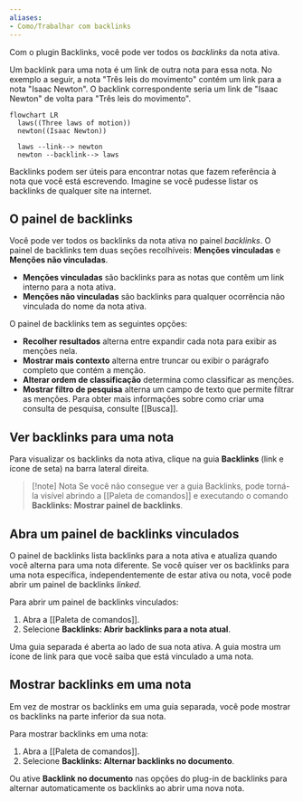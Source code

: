 ```yaml
---
aliases: 
- Como/Trabalhar com backlinks
---
```


Com o plugin Backlinks, você pode ver todos os _backlinks_ da nota ativa.

Um backlink para uma nota é um link de outra nota para essa nota. No exemplo a seguir, a nota "Três leis do movimento" contém um link para a nota "Isaac Newton". O backlink correspondente seria um link de "Isaac Newton" de volta para "Três leis do movimento".

```mermaid
flowchart LR
  laws((Three laws of motion))
  newton((Isaac Newton))

  laws --link--> newton
  newton --backlink--> laws
```

Backlinks podem ser úteis para encontrar notas que fazem referência à nota que você está escrevendo. Imagine se você pudesse listar os backlinks de qualquer site na internet.

## O painel de backlinks

Você pode ver todos os backlinks da nota ativa no painel _backlinks_. O painel de backlinks tem duas seções recolhíveis: **Menções vinculadas** e **Menções não vinculadas**.

- **Menções vinculadas** são backlinks para as notas que contêm um link interno para a nota ativa.
- **Menções não vinculadas** são backlinks para qualquer ocorrência não vinculada do nome da nota ativa.

O painel de backlinks tem as seguintes opções:

- **Recolher resultados** alterna entre expandir cada nota para exibir as menções nela.
- **Mostrar mais contexto** alterna entre truncar ou exibir o parágrafo completo que contém a menção.
- **Alterar ordem de classificação** determina como classificar as menções.
- **Mostrar filtro de pesquisa** alterna um campo de texto que permite filtrar as menções. Para obter mais informações sobre como criar uma consulta de pesquisa, consulte [[Busca]].

## Ver backlinks para uma nota

Para visualizar os backlinks da nota ativa, clique na guia **Backlinks** (link e ícone de seta) na barra lateral direita.

> [!note] Nota
> Se você não consegue ver a guia Backlinks, pode torná-la visível abrindo a [[Paleta de comandos]] e executando o comando **Backlinks: Mostrar painel de backlinks**.

## Abra um painel de backlinks vinculados

O painel de backlinks lista backlinks para a nota ativa e atualiza quando você alterna para uma nota diferente. Se você quiser ver os backlinks para uma nota específica, independentemente de estar ativa ou nota, você pode abrir um painel de backlinks _linked_.

Para abrir um painel de backlinks vinculados:

1. Abra a [[Paleta de comandos]].
2. Selecione **Backlinks: Abrir backlinks para a nota atual**.

Uma guia separada é aberta ao lado de sua nota ativa. A guia mostra um ícone de link para que você saiba que está vinculado a uma nota.

## Mostrar backlinks em uma nota

Em vez de mostrar os backlinks em uma guia separada, você pode mostrar os backlinks na parte inferior da sua nota.

Para mostrar backlinks em uma nota:

1. Abra a [[Paleta de comandos]].
2. Selecione **Backlinks: Alternar backlinks no documento**.

Ou ative **Backlink no documento** nas opções do plug-in de backlinks para alternar automaticamente os backlinks ao abrir uma nova nota.